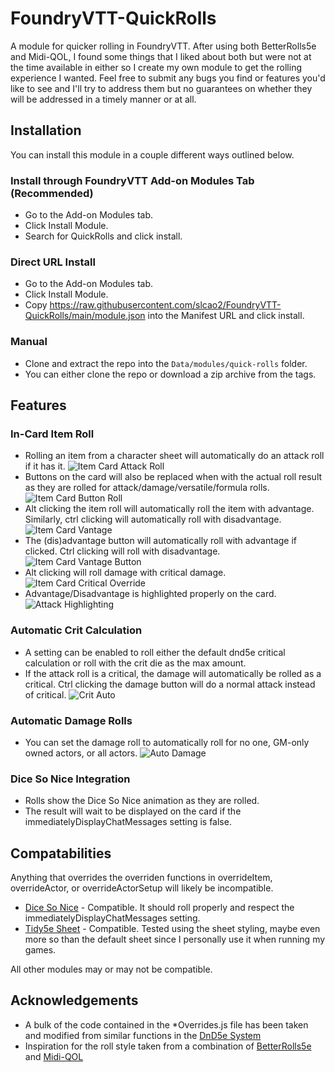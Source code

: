# FoundryVTT-QuickRolls
A module for quicker rolling in FoundryVTT. After using both BetterRolls5e and Midi-QOL, I found some things that I liked about both but were not at the time available in either so I create my own module to get the rolling experience I wanted. Feel free to submit any bugs you find or features you'd like to see and I'll try to address them but no guarantees on whether they will be addressed in a timely manner or at all.

## Installation
You can install this module in a couple different ways outlined below.

### Install through FoundryVTT Add-on Modules Tab (Recommended)
* Go to the Add-on Modules tab.
* Click Install Module.
* Search for QuickRolls and click install.

### Direct URL Install
* Go to the Add-on Modules tab.
* Click Install Module.
* Copy https://raw.githubusercontent.com/slcao2/FoundryVTT-QuickRolls/main/module.json into the Manifest URL and click install.

### Manual
* Clone and extract the repo into the `Data/modules/quick-rolls` folder.
* You can either clone the repo or download a zip archive from the tags.

## Features
### In-Card Item Roll
* Rolling an item from a character sheet will automatically do an attack roll if it has it.
![Item Card Attack Roll](https://raw.githubusercontent.com/slcao2/FoundryVTT-QuickRolls/main/screenshots/item-roll-attack.gif)
* Buttons on the card will also be replaced when with the actual roll result as they are rolled for attack/damage/versatile/formula rolls.
![Item Card Button Roll](https://raw.githubusercontent.com/slcao2/FoundryVTT-QuickRolls/main/screenshots/item-roll-buttons.gif)
* Alt clicking the item roll will automatically roll the item with advantage. Similarly, ctrl clicking will automatically roll with disadvantage.
![Item Card Vantage](https://raw.githubusercontent.com/slcao2/FoundryVTT-QuickRolls/main/screenshots/item-roll-vantage.gif)
* The (dis)advantage button will automatically roll with advantage if clicked. Ctrl clicking will roll with disadvantage.
![Item Card Vantage Button](https://raw.githubusercontent.com/slcao2/FoundryVTT-QuickRolls/main/screenshots/item-roll-vantage-button.gif)
* Alt clicking will roll damage with critical damage.
![Item Card Critical Override](https://raw.githubusercontent.com/slcao2/FoundryVTT-QuickRolls/main/screenshots/item-roll-crit-override.gif)
* Advantage/Disadvantage is highlighted properly on the card.
![Attack Highlighting](https://raw.githubusercontent.com/slcao2/FoundryVTT-QuickRolls/main/screenshots/attack-highlighting.jpg)

### Automatic Crit Calculation
* A setting can be enabled to roll either the default dnd5e critical calculation or roll with the crit die as the max amount.
* If the attack roll is a critical, the damage will automatically be rolled as a critical. Ctrl clicking the damage button will do a normal attack instead of critical.
![Crit Auto](https://raw.githubusercontent.com/slcao2/FoundryVTT-QuickRolls/main/screenshots/crit-auto.gif)

### Automatic Damage Rolls
* You can set the damage roll to automatically roll for no one, GM-only owned actors, or all actors.
![Auto Damage](https://raw.githubusercontent.com/slcao2/FoundryVTT-QuickRolls/main/screenshots/auto-damage.gif)

### Dice So Nice Integration
* Rolls show the Dice So Nice animation as they are rolled.
* The result will wait to be displayed on the card if the immediatelyDisplayChatMessages setting is false.

## Compatabilities
Anything that overrides the overriden functions in overrideItem, overrideActor, or overrideActorSetup will likely be incompatible.
* [Dice So Nice](https://gitlab.com/riccisi/foundryvtt-dice-so-nice) - Compatible. It should roll properly and respect the immediatelyDisplayChatMessages setting.
* [Tidy5e Sheet](https://github.com/sdenec/tidy5e-sheet) - Compatible. Tested using the sheet styling, maybe even more so than the default sheet since I personally use it when running my games.

All other modules may or may not be compatible.

## Acknowledgements
* A bulk of the code contained in the *Overrides.js file has been taken and modified from similar functions in the [DnD5e System](https://gitlab.com/foundrynet/dnd5e)
* Inspiration for the roll style taken from a combination of [BetterRolls5e](https://github.com/RedReign/FoundryVTT-BetterRolls5e) and [Midi-QOL](https://gitlab.com/tposney/midi-qol)
